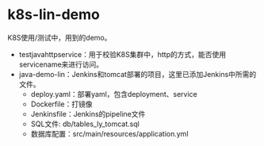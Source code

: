 # k8s-lin-demo

K8S使用/测试中，用到的demo。

- testjavahttpservice：用于校验K8S集群中，http的方式，能否使用servicename来进行访问。
- java-demo-lin：Jenkins和tomcat部署的项目，这里已添加Jenkins中所需的文件。
  - deploy.yaml：部署yaml，包含deployment、service
  - Dockerfile：打镜像
  - Jenkinsfile：Jenkins的pipeline文件
  - SQL文件: db/tables_ly_tomcat.sql
  - 数据库配置：src/main/resources/application.yml